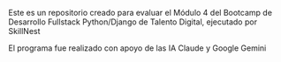 Este es un repositorio creado para evaluar el Módulo 4 del Bootcamp de Desarrollo Fullstack Python/Django de Talento Digital, ejecutado por SkillNest

El programa fue realizado con apoyo de las IA Claude y Google Gemini